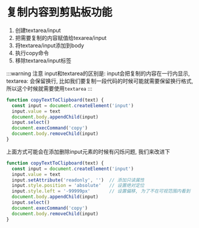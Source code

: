 # 复制内容到剪贴板功能

1. 创建textarea/input
2. 把需要复制的内容赋值给texarea/input
3. 将textarea/input添加到body
4. 执行copy命令
5. 移除textarea/input标签

:::warning 注意
input和textarea的区别是: input会把复制的内容在一行内显示, textarea: 会保留换行, 比如我们要复制一段代码的时候可能就需要保留换行格式, 所以这个时候就需要使用`textarea`
:::

```js
function copyTextToClipboard(text) {
  const input = document.createElement('input')
  input.value = text
  document.body.appendChild(input)
  input.select()
  document.execCommand('copy')
  document.body.removeChild(input)
}
```

上面方式可能会在添加删除input元素的时候有闪烁问题, 我们来改进下

```js
function copyTextToClipboard(text) {
  const input = document.createElement('input')
  input.value = text
  input.setAttribute('readonly', '')  // 添加只读属性
  input.style.position = 'absolute'   // 设置绝对定位
  input.style.left = '-99999px'       // 设置偏移, 为了不在可视范围内看到
  document.body.appendChild(input)
  input.select()
  document.execCommand('copy')
  document.body.removeChild(input)
}
```
